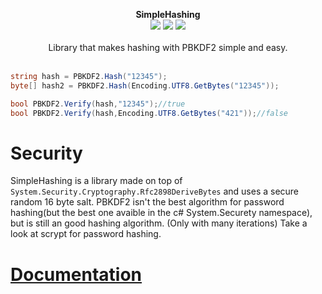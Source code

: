 <p align="center">
  <b>SimpleHashing</b>
  <br/>
  <img src="https://img.shields.io/badge/License-MIT-green.svg">
  <img src="https://img.shields.io/badge/version-1.0.3.1-green.svg">
  <img src="https://img.shields.io/badge/build-passing-green.svg">
  <br/>
  <br/>
  <a>Library that makes hashing with PBKDF2 simple and easy.<a/>
  <br/><br/>
</p>
  
  ```cs
  string hash = PBKDF2.Hash("12345");
  byte[] hash2 = PBKDF2.Hash(Encoding.UTF8.GetBytes("12345"));
  
  bool PBKDF2.Verify(hash,"12345");//true
  bool PBKDF2.Verify(hash,Encoding.UTF8.GetBytes("421"));//false
  ```

# Security
SimpleHashing is a library made on top of `System.Security.Cryptography.Rfc2898DeriveBytes` and uses a secure random 16 byte salt.
PBKDF2 isn't the best algorithm for password hashing(but the best one avaible in the c# System.Securety namespace), but is still an good hashing algorithm. (Only with many iterations)
Take a look at scrypt for password hashing.

# [Documentation](https://github.com/GHenkje/SimpleHashing/wiki)

